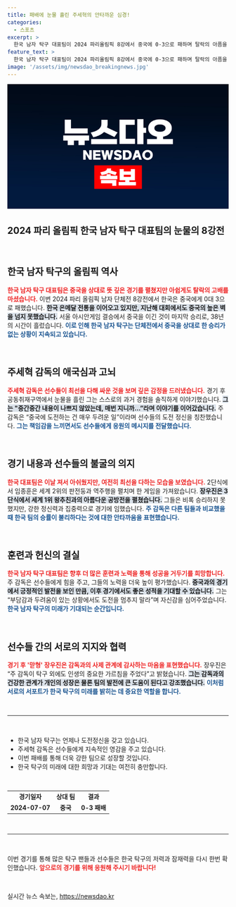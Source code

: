 ```yaml
---
title: 패배에 눈물 흘린 주세혁의 안타까운 심경!
categories:
  - 스포츠
excerpt: >
  한국 남자 탁구 대표팀이 2024 파리올림픽 8강에서 중국에 0-3으로 패하며 탈락의 아픔을 맛보았다. 주세혁 감독은 선수들의 열정을 격려하며 눈물을 보였고, 도전 정신을 잃지 않는 팀의 의지를 칭찬했다.
feature_text: >
  한국 남자 탁구 대표팀이 2024 파리올림픽 8강에서 중국에 0-3으로 패하며 탈락의 아픔을 맛보았다. 주세혁 감독은 선수들의 열정을 격려하며 눈물을 보였고, 도전 정신을 잃지 않는 팀의 의지를 칭찬했다.
image: '/assets/img/newsdao_breakingnews.jpg'
---
```


<p><img src="/assets/img/newsdao_breakingnews.jpg" alt="firstkoreanews 속보" /></p>

<h2 data-ke-size="size26">2024 파리 올림픽 한국 남자 탁구 대표팀의 눈물의 8강전</h2>

<p data-ke-size="size16">&nbsp;</p>

<h2 data-ke-size="size26">한국 남자 탁구의 올림픽 역사</h2>

<p><b><span style="color: #ee2323;">한국 남자 탁구 대표팀은 중국을 상대로 뜻 깊은 경기를 펼쳤지만 아쉽게도 탈락의 고배를 마셨습니다.</span></b> 이번 2024 파리 올림픽 남자 단체전 8강전에서 한국은 중국에게 0대 3으로 패했습니다. <b><span style="background-color: #21538527;">한국 은메달 전통을 이어오고 있지만, 지난해 대회에서도 중국의 높은 벽을 넘지 못했습니다.</span></b> 서울 아시안게임 결승에서 중국을 이긴 것이 마지막 승리로, 38년의 시간이 흘렀습니다. <b><span style="color: #1a5490;">이로 인해 한국 남자 탁구는 단체전에서 중국을 상대로 한 승리가 없는 상황이 지속되고 있습니다.</span></b></p>

<p data-ke-size="size16">&nbsp;</p>

<h2 data-ke-size="size26">주세혁 감독의 애국심과 고뇌</h2>

<p><b><span style="color: #ee2323;">주세혁 감독은 선수들이 최선을 다해 싸운 것을 보며 깊은 감정을 드러냈습니다.</span></b> 경기 후 공동취재구역에서 눈물을 흘린 그는 스스로의 과거 경험을 솔직하게 이야기했습니다. <b><span style="background-color: #21538527;">그는 "중간중간 내용이 나쁘지 않았는데, 매번 지니까…”라며 이야기를 이어갔습니다.</span></b> 주 감독은 “중국에 도전하는 건 매우 두려운 일”이라며 선수들의 도전 정신을 칭찬했습니다. <b><span style="color: #1a5490;">그는 책임감을 느끼면서도 선수들에게 응원의 메시지를 전달했습니다.</span></b></p>

<p data-ke-size="size16">&nbsp;</p>

<h2 data-ke-size="size26">경기 내용과 선수들의 불굴의 의지</h2>

<p><b><span style="color: #ee2323;">한국 대표팀은 이날 져서 아쉬웠지만, 여전히 최선을 다하는 모습을 보였습니다.</span></b> 2단식에서 임종훈은 세계 2위의 판전둥과 역주행을 펼치며 한 게임을 가져왔습니다. <b><span style="background-color: #21538527;">장우진은 3단식에서 세계 1위 왕추친과의 아름다운 공방전을 펼쳤습니다.</span></b> 그들은 비록 승리하지 못했지만, 강한 정신력과 집중력으로 경기에 임했습니다. <b><span style="color: #1a5490;">주 감독은 다른 팀들과 비교했을 때 한국 팀의 승률이 불리하다는 것에 대한 안타까움을 표현했습니다.</span></b></p>

<p data-ke-size="size16">&nbsp;</p>

<h2 data-ke-size="size26">훈련과 헌신의 결실</h2>

<p><b><span style="color: #ee2323;">한국 남자 탁구 대표팀은 향후 더 많은 훈련과 노력을 통해 성공을 거두기를 희망합니다.</span></b> 주 감독은 선수들에게 힘을 주고, 그들의 노력을 더욱 높이 평가했습니다. <b><span style="background-color: #21538527;">중국과의 경기에서 긍정적인 발전을 보인 만큼, 이후 경기에서도 좋은 성적을 기대할 수 있습니다.</span></b> 그는 “부담감과 두려움이 있는 상황에서도 도전을 멈추지 말라”며 자신감을 심어주었습니다. <b><span style="color: #1a5490;">한국 남자 탁구의 미래가 기대되는 순간입니다.</span></b></p>

<p data-ke-size="size16">&nbsp;</p>

<h2 data-ke-size="size26">선수들 간의 서로의 지지와 협력</h2>

<p><b><span style="color: #ee2323;">경기 후 '맏형' 장우진은 감독과의 사제 관계에 감사하는 마음을 표현했습니다.</span></b> 장우진은 “주 감독이 탁구 외에도 인생의 중요한 가르침을 주었다”고 밝혔습니다. <b><span style="background-color: #21538527;">그는 감독과의 건강한 관계가 개인의 성장은 물론 팀의 발전에 큰 도움이 된다고 강조했습니다.</span></b> <b><span style="color: #1a5490;">이처럼 서로의 서포트가 한국 탁구의 미래를 밝히는 데 중요한 역할을 합니다.</span></b></p>

<p data-ke-size="size16">&nbsp;</p>

<hr>

<p data-ke-size="size16">&nbsp;</p>

<ul>
    <li>한국 남자 탁구는 언제나 도전정신을 갖고 있습니다.</li>
    <li>주세혁 감독은 선수들에게 지속적인 영감을 주고 있습니다.</li>
    <li>이번 패배를 통해 더욱 강한 팀으로 성장할 것입니다.</li>
    <li>한국 탁구의 미래에 대한 희망과 기대는 여전히 충만합니다.</li>
</ul>

<p data-ke-size="size16">&nbsp;</p>

<table>
    <tr>
        <td style="text-align: center; height: 17px;"><b>경기일자</b></td>
        <td style="text-align: center; height: 17px;"><b>상대 팀</b></td>
        <td style="text-align: center; height: 17px;"><b>결과</b></td>
    </tr>
    <tr>
        <td style="text-align: center; height: 17px;"><b>2024-07-07</b></td>
        <td style="text-align: center; height: 17px;"><b>중국</b></td>
        <td style="text-align: center; height: 17px;"><b>0-3 패배</b></td>
    </tr>
</table>

<p data-ke-size="size16">&nbsp;</p>

<hr>

<p data-ke-size="size16">&nbsp;</p>

<p data-ke-size="size16">이번 경기를 통해 많은 탁구 팬들과 선수들은 한국 탁구의 저력과 잠재력을 다시 한번 확인했습니다. <b><span style="color: #ee2323;">앞으로의 경기를 위해 응원해 주시기 바랍니다!</span></b></p>

<p data-ke-size="size16">&nbsp;</p>
실시간 뉴스 속보는, <a href="https://newsdao.kr" rel="dofollow">https://newsdao.kr</a>


